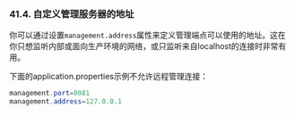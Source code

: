 ### 41.4. 自定义管理服务器的地址

你可以通过设置`management.address`属性来定义管理端点可以使用的地址。这在你只想监听内部或面向生产环境的网络，或只监听来自localhost的连接时非常有用。

下面的application.properties示例不允许远程管理连接：
```java
management.port=8081
management.address=127.0.0.1
```
